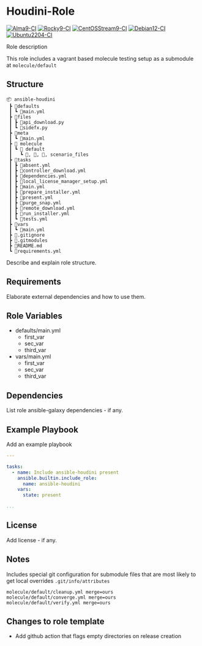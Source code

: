 # Houdini-Role

[![Alma9-CI](https://github.com/philnewm/ansible-houdini/actions/workflows/alma9-ci-caller.yml/badge.svg)](https://github.com/philnewm/ansible-houdini/actions/workflows/alma9-ci-caller.yml)  [![Rocky9-CI](https://github.com/philnewm/ansible-houdini/actions/workflows/rocky9-ci-caller.yml/badge.svg)](https://github.com/philnewm/ansible-houdini/actions/workflows/rocky9-ci-caller.yml)  [![CentOSStream9-CI](https://github.com/philnewm/ansible-houdini/actions/workflows/centosstream9-ci-caller.yml/badge.svg)](https://github.com/philnewm/ansible-houdini/actions/workflows/centosstream9-ci-caller.yml)  [![Debian12-CI](https://github.com/philnewm/ansible-houdini/actions/workflows/debian12-ci-caller.yml/badge.svg)](https://github.com/philnewm/ansible-houdini/actions/workflows/debian12-ci-caller.yml)  [![Ubuntu2204-CI](https://github.com/philnewm/ansible-houdini/actions/workflows/ubuntu2204-ci-caller.yml/badge.svg)](https://github.com/philnewm/ansible-houdini/actions/workflows/ubuntu2204-ci-caller.yml)

Role description

This role includes a vagrant based molecule testing setup as a submodule at `molecule/default`

## Structure

```code
📦 ansible-houdini
 ┣ 📂defaults
 ┃ ┗ 📜main.yml
 ┣ 📂files
 ┃ ┣ 📜api_download.py
 ┃ ┗ 📜sidefx.py
 ┣ 📂meta
 ┃ ┗ 📜main.yml
 ┣ 📂 molecule
 ┃ ┗ 📂 default
 ┃   ┗ 📜, 📜, 📜, scenario_files
 ┣ 📂tasks
 ┃ ┣ 📜absent.yml
 ┃ ┣ 📜controller_download.yml
 ┃ ┣ 📜dependencies.yml
 ┃ ┣ 📜local_license_manager_setup.yml
 ┃ ┣ 📜main.yml
 ┃ ┣ 📜prepare_installer.yml
 ┃ ┣ 📜present.yml
 ┃ ┣ 📜purge_snap.yml
 ┃ ┣ 📜remote_download.yml
 ┃ ┣ 📜run_installer.yml
 ┃ ┗ 📜tests.yml
 ┣ 📂vars
 ┃ ┗ 📜main.yml
 ┣ 📜.gitignore
 ┣ 📜.gitmodules
 ┣ 📜README.md
 ┗ 📜requirements.yml

```

Describe and explain role structure.

## Requirements

Elaborate external dependencies and how to use them.

## Role Variables

* defaults/main.yml
  * first_var
  * sec_var
  * third_var
* vars/main.yml
  * first_var
  * sec_var
  * third_var

## Dependencies

List role ansible-galaxy dependencies - if any.

## Example Playbook

Add an example playbook

```yaml
---

tasks:
  - name: Include ansible-houdini present
    ansible.builtin.include_role:
      name: ansible-houdini
    vars:
      state: present

...
```

## License

Add license - if any.

## Notes

Includes special git configuration for submodule files that are most likely to get local overrides
`.git/info/attributes`

```code
molecule/default/cleanup.yml merge=ours
molecule/default/converge.yml merge=ours
molecule/default/verify.yml merge=ours
```

## Changes to role template

* Add github action that flags empty directories on release creation
